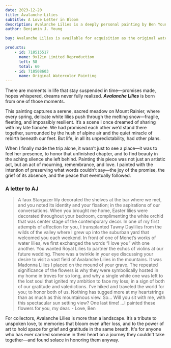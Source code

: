 ```yaml
---
date: 2023-12-20
title: Avalanche Lilies
subtitle: A Love Letter in Bloom
description: Avalanche Lilies is a deeply personal painting by Ben Young, created in honor of a promise he made to his late fiancée—to one day visit the blooming Avalanche Lilies on Mount Rainier together. Though she passed before they could make the trip, Ben visited the site alone, using the painting as a way to grieve, reflect, and keep that promise in spirit. This piece captures not only the beauty of the landscape, but the emotional weight of love, loss, and remembrance—offering collectors a moving tribute to enduring connection.
author: Benjamin J. Young

buy: Avalanche Lilies is available for acquisition as the original watercolor painting or as a high-quality limited reproduction. Collectors may choose between owning the one-of-a-kind original or a museum-grade print that preserves the emotional depth and detail of the work. Both options offer a meaningful way to bring this powerful and personal piece into your collection.

products:
    - id: 718515517
      name: 9x12in Limited Reproduction
      left: 58
      total: 60
    - id: 718508603
      name: Original Watercolor Painting
---
```


There are moments in life that stay suspended in time—promises made, hopes whispered, dreams never fully realized. ___Avalanche Lilies___ is born from one of those moments.

This painting captures a serene, sacred meadow on Mount Rainier, where every spring, delicate white lilies push through the melting snow—fragile, fleeting, and impossibly resilient. It’s a scene I once dreamed of sharing with my late fiancée. We had promised each other we’d stand there together, surrounded by the hush of alpine air and the quiet miracle of rebirth beneath our feet. But life, in all its unpredictability, had other plans.

<!--more-->

When I finally made the trip alone, it wasn’t just to see a place—it was to feel her presence, to honor that unfinished chapter, and to find beauty in the aching silence she left behind. Painting this piece was not just an artistic act, but an act of mourning, remembrance, and love. I painted with the intention of preserving what words couldn’t say—the joy of the promise, the grief of its absence, and the peace that eventually followed.

### A letter to AJ ##
> A faux Stargazer lily decorated the shelves at the bar where we met, and you noted its identity and your fixation; in the aspirations of our conversations. When you brought me home, Easter lilies were decorated throughout your bedroom, complimenting the white orchid that was center stage of the contemporary decor. In one of my first attempts of affection for you, I transplanted Tawny Daylilies from the wilds of the valley where I grew up into the suburban yard that welcomed you each weekend. In front of one of Monet’s works of water lilies, we first exchanged the words “I love you” with one another. You wanted Royal Lilies to partner the echos of violins at our future wedding. There was a twinkle in your eye discussing your desire to visit a vast field of Avalanche Lilies in the mountains. It was Madonna Lilies I placed on the mound of your grave. The repeated significance of the flowers is why they were symbolically hosted in my home in troves for so long, and why a single white one was left to the lost soul that ignited my ambition to face my loss; in a sign of both of our gratitude and valedictions. I’ve hiked and traveled the world for you; to honor both of us. Nothing has tugged more at my heartstrings than as much as this mountainous view. So… Will you sit with me, with this spectacular sun setting view? One last time! ...I painted these flowers for you, my dear. - Love, Ben

For collectors, Avalanche Lilies is more than a landscape. It’s a tribute to unspoken love, to memories that bloom even after loss, and to the power of art to hold space for grief and gratitude in the same breath. It's for anyone who has ever carried someone in their heart on a journey they couldn't take together—and found solace in honoring them anyway.